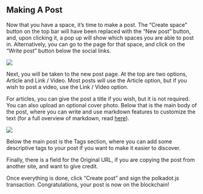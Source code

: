 ## Making A Post
Now that you have a space, it’s time to make a post. The “Create space” button on the top bar will have been replaced with the “New post” button, 
and, upon clicking it, a pop up will show which spaces you are able to post in. 
Alternatively, you can go to the page for that space, and click on the “Write post” button below the social links.

![](https://media.discordapp.net/attachments/893485384154095640/963462204886237185/image1.png)

Next, you will be taken to the new post page. At the top are two options, Article and Link / Video. 
Most posts will use the Article option, but if you wish to post a video, use the Link / Video option.

For articles, you can give the post a title if you wish, but it is not required. You can also upload an optional cover photo. 
Below that is the main body of the post, where you can write and use markdown features to customize the text 
(for a full overview of markdown, read [here](https://www.markdownguide.org/)).

![](https://media.discordapp.net/attachments/893485384154095640/963462205343432754/image3.png?width=738&height=663)

Below the main post is the Tags section, where you can add some descriptive tags to your post if you want to make it easier to discover.

Finally, there is a field for the Original URL, if you are copying the post from another site, and want to give credit.

Once everything is done, click “Create post” and sign the polkadot.js transaction. Congratulations, your post is now on the blockchain!
